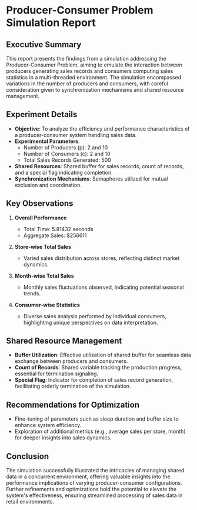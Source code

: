 # Producer-Consumer Problem Simulation Report

## Executive Summary

This report presents the findings from a simulation addressing the Producer-Consumer Problem, aiming to emulate the interaction between producers generating sales records and consumers computing sales statistics in a multi-threaded environment. The simulation encompassed variations in the number of producers and consumers, with careful consideration given to synchronization mechanisms and shared resource management.

## Experiment Details

- **Objective**: To analyze the efficiency and performance characteristics of a producer-consumer system handling sales data.
- **Experimental Parameters**:
  - Number of Producers (p): 2 and 10
  - Number of Consumers (c): 2 and 10
  - Total Sales Records Generated: 500
- **Shared Resources**: Shared buffer for sales records, count of records, and a special flag indicating completion.
- **Synchronization Mechanisms**: Semaphores utilized for mutual exclusion and coordination.

## Key Observations

1. **Overall Performance**
   - Total Time: 5.81432 seconds
   - Aggregate Sales: $256611

2. **Store-wise Total Sales**
   - Varied sales distribution across stores, reflecting distinct market dynamics.

3. **Month-wise Total Sales**
   - Monthly sales fluctuations observed, indicating potential seasonal trends.

4. **Consumer-wise Statistics**
   - Diverse sales analysis performed by individual consumers, highlighting unique perspectives on data interpretation.

## Shared Resource Management

- **Buffer Utilization**: Effective utilization of shared buffer for seamless data exchange between producers and consumers.
- **Count of Records**: Shared variable tracking the production progress, essential for termination signaling.
- **Special Flag**: Indicator for completion of sales record generation, facilitating orderly termination of the simulation.

## Recommendations for Optimization

- Fine-tuning of parameters such as sleep duration and buffer size to enhance system efficiency.
- Exploration of additional metrics (e.g., average sales per store, month) for deeper insights into sales dynamics.

## Conclusion

The simulation successfully illustrated the intricacies of managing shared data in a concurrent environment, offering valuable insights into the performance implications of varying producer-consumer configurations. Further refinements and optimizations hold the potential to elevate the system's effectiveness, ensuring streamlined processing of sales data in retail environments.




